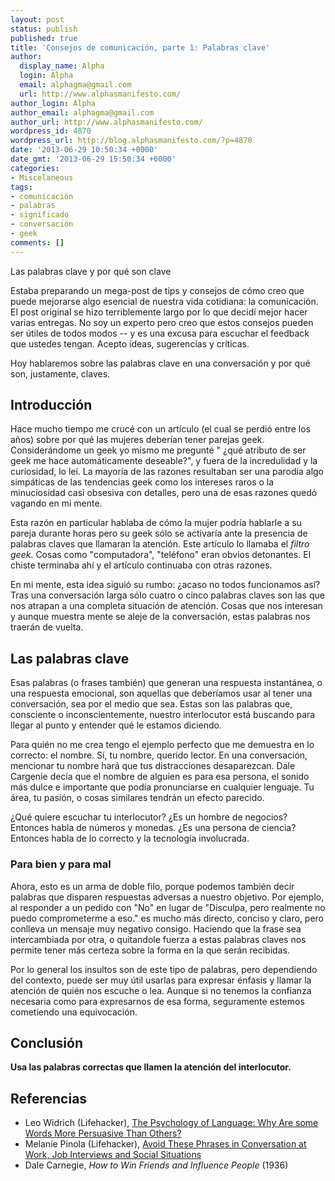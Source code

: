 ```yaml
---
layout: post
status: publish
published: true
title: 'Consejos de comunicación, parte 1: Palabras clave'
author:
  display_name: Alpha
  login: Alpha
  email: alphagma@gmail.com
  url: http://www.alphasmanifesto.com/
author_login: Alpha
author_email: alphagma@gmail.com
author_url: http://www.alphasmanifesto.com/
wordpress_id: 4870
wordpress_url: http://blog.alphasmanifesto.com/?p=4870
date: '2013-06-29 10:50:34 +0000'
date_gmt: '2013-06-29 15:50:34 +0000'
categories:
- Miscelaneous
tags:
- comunicación
- palabras
- significado
- conversación
- geek
comments: []
---
```

Las palabras clave y por qué son clave


Estaba preparando un mega-post de tips y consejos de cómo creo que puede mejorarse algo esencial de nuestra vida cotidiana: la comunicación. El post original se hizo terriblemente largo por lo que decidí mejor hacer varias entregas. No soy un experto pero creo que estos consejos pueden ser útiles de todos modos -- y es una excusa para escuchar el feedback que ustedes tengan. Acepto ideas, sugerencias y críticas.

Hoy hablaremos sobre las palabras clave en una conversación y por qué son, justamente, claves.

<!--more-->

## Introducción

Hace mucho tiempo me crucé con un artículo (el cual se perdió entre los años) sobre por qué las mujeres deberían tener parejas geek. Considerándome un geek yo mismo me pregunté " ¿qué atributo de ser geek me hace automáticamente deseable?", y fuera de la incredulidad y la curiosidad, lo leí. La mayoría de las razones resultaban ser una parodia algo simpáticas de las tendencias geek como los intereses raros o la minuciosidad casi obsesiva con detalles, pero una de esas razones quedó vagando en mi mente.

Esta razón en particular hablaba de cómo la mujer podría hablarle a su pareja durante horas pero su geek sólo se activaría ante la presencia de palabras claves que llamaran la atención. Este artículo lo llamaba el _filtro geek_. Cosas como "computadora", "teléfono" eran obvios detonantes. El chiste terminaba ahí y el artículo continuaba con otras razones.

En mi mente, esta idea siguió su rumbo:  ¿acaso no todos funcionamos así? Tras una conversación larga sólo cuatro o cinco palabras claves son las que nos atrapan a una completa situación de atención. Cosas que nos interesan y aunque muestra mente se aleje de la conversación, estas palabras nos traerán de vuelta.

## Las palabras clave

Esas palabras (o frases también) que generan una respuesta instantánea, o una respuesta emocional, son aquellas que deberíamos usar al tener una conversación, sea por el medio que sea. Estas son las palabras que, consciente o  inconscientemente, nuestro interlocutor está buscando para llegar al punto y entender qué le estamos diciendo.

Para quién no me crea tengo el ejemplo perfecto que me demuestra en lo correcto: el nombre. Sí, tu nombre, querido lector. En una conversación, mencionar tu nombre hará que tus distracciones desaparezcan. Dale Cargenie decía que el nombre de alguien es para esa persona, el sonido más dulce e importante que podía pronunciarse en cualquier lenguaje. Tu área, tu pasión, o cosas similares tendrán un efecto parecido.

 ¿Qué quiere escuchar tu interlocutor?  ¿Es un hombre de negocios? Entonces habla de números y monedas.  ¿Es una persona de ciencia? Entonces habla de lo correcto y la tecnología involucrada.

### Para bien y para mal

Ahora, esto es un arma de doble filo, porque podemos también decir palabras que disparen respuestas adversas a nuestro objetivo. Por ejemplo, al responder a un pedido con "No" en lugar de "Disculpa, pero realmente no puedo comprometerme a eso." es mucho más directo, conciso y claro, pero conlleva un mensaje muy negativo consigo. Haciendo que la frase sea intercambiada por otra, o quitandole fuerza a estas palabras claves nos permite tener más certeza sobre la forma en la que serán recibidas.

Por lo general los insultos son de este tipo de palabras, pero dependiendo del contexto, puede ser muy útil usarlas para expresar énfasis y llamar la atención de quién nos escuche o lea. Aunque si no tenemos la confianza necesaria como para expresarnos de esa forma, seguramente estemos cometiendo una equivocación.

## Conclusión

**Usa las palabras correctas que llamen la atención del interlocutor.**

## Referencias

- Leo Widrich (Lifehacker), [The Psychology of Language: Why Are some Words More Persuasive Than Others?](http://lifehacker.com/5993267/the-psychology-of-language-why-are-some-words-more-persuasive-than-others)
- Melanie Pinola (Lifehacker), [Avoid These Phrases in Conversation at Work, Job Interviews and Social Situations](http://lifehacker.com/5864105/avoid-these-phrases-in-conversation-at-work-job-interviews-and-social-situations)
- Dale Carnegie, _How to Win Friends and Influence People_ (1936)

